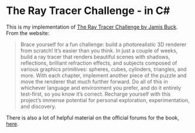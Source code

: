 # The Ray Tracer Challenge - in C\# #

This is my implementation of [The Ray Tracer Challenge by Jamis Buck](https://pragprog.com/book/jbtracer/the-ray-tracer-challenge).  From the website:

> Brace yourself for a fun challenge: build a photorealistic 3D renderer from scratch! It’s easier than you think. In just a couple of weeks, build a ray tracer that renders beautiful scenes with shadows, reflections, brilliant refraction effects, and subjects composed of various graphics primitives: spheres, cubes, cylinders, triangles, and more. With each chapter, implement another piece of the puzzle and move the renderer that much further forward. Do all of this in whichever language and environment you prefer, and do it entirely test-first, so you know it’s correct. Recharge yourself with this project’s immense potential for personal exploration, experimentation, and discovery.

There is also a lot of helpful material on the official forums for the book, [here](http://forum.raytracerchallenge.com/).
